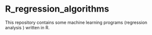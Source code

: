 # R_regression_algorithms
This repository contains some machine learning programs (regression analysis ) written in R. 
